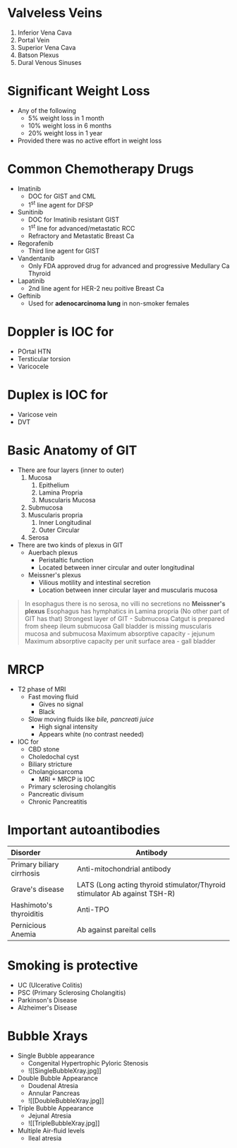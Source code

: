 # Valveless Veins
1. Inferior Vena Cava
2. Portal Vein
3. Superior Vena Cava
4. Batson Plexus
5. Dural Venous Sinuses

# Significant Weight Loss
- Any of the following
	- 5% weight loss in 1 month
	- 10% weight loss in 6 months
	- 20% weight loss in 1 year
- Provided there was no active effort in weight loss

# Common Chemotherapy Drugs
- Imatinib
	- DOC for GIST and CML
	- 1<sup>st</sup> line agent for DFSP
- Sunitinib
	- DOC for Imatinib resistant GIST
	- 1<sup>st</sup> line for advanced/metastatic RCC
	- Refractory and Metastatic Breast Ca
- Regorafenib
	- Third line agent for GIST
- Vandentanib
	- Only FDA approved drug for advanced and progressive Medullary Ca Thyroid
- Lapatinib
	- 2nd line agent for HER-2 neu poitive Breast Ca
- Geftinib
	- Used for **adenocarcinoma lung** in non-smoker females

# Doppler is IOC for
- POrtal HTN
- Tersticular torsion
- Varicocele

# Duplex is IOC for
- Varicose vein
- DVT

# Basic Anatomy of GIT
- There are four layers (inner to outer)
	1. Mucosa 
		1. Epithelium
		2. Lamina Propria
		3. Muscularis Mucosa
	2. Submucosa
	3. Muscularis propria
		1. Inner Longitudinal
		2. Outer Circular
	4. Serosa
- There are two kinds of plexus in GIT
	- Auerbach plexus
		- Peristaltic function
		- Located between inner circular and outer longitudinal
	- Meissner's plexus
		- Vilious motility and intestinal secretion
		- Location between inner circular layer and muscularis mucosa
> In esophagus there is no serosa, no villi no secretions no **Meissner's plexus**
> Esophagus has hymphatics in Lamina propria (No other part of GIT has that) 
> Strongest layer of GIT - Submucosa
> Catgut is prepared from sheep ileum submucosa
> Gall bladder is missing muscularis mucosa and submucosa
> Maximum absorptive capacity - jejunum
> Maximum absorptive capacity per unit surface area - gall bladder

# MRCP
- T2 phase of MRI
	- Fast moving fluid
		- Gives no signal
		- Black
	- Slow moving fluids like _bile, pancreati juice_
		- High signal intensity
		- Appears white (no contrast needed)
- IOC for
	- CBD stone
	- Choledochal cyst
	- Biliary stricture
	- Cholangiosarcoma
		- MRI + MRCP is IOC
	- Primary sclerosing cholangitis
	- Pancreatic divisum
	- Chronic Pancreatitis
# Important autoantibodies

| Disorder                  | Antibody                                                                  |
| :------------------------ | ------------------------------------------------------------------------- |
| Primary biliary cirrhosis | Anti-mitochondrial antibody                                               |
| Grave's disease           | LATS (Long acting thyroid stimulator/Thyroid stimulator Ab against TSH-R) |
| Hashimoto's thyroiditis   | Anti-TPO                                                                  |
| Pernicious Anemia         | Ab against pareital cells                                                 |

# Smoking is protective
- UC (Ulcerative Colitis)
- PSC (Primary Sclerosing Cholangitis)
- Parkinson's Disease
- Alzheimer's Disease

# Bubble Xrays
- Single Bubble appearance
	- Congenital Hypertrophic Pyloric Stenosis
	- ![[SingleBubbleXray.jpg]]
- Double Bubble Appearance
	- Doudenal Atresia
	- Annular Pancreas
	- ![[DoubleBubbleXray.jpg]]
- Triple Bubble Appearance
	- Jejunal Atresia
	- ![[TripleBubbleXray.jpg]]
- Multiple Air-fluid levels
	- Ileal atresia